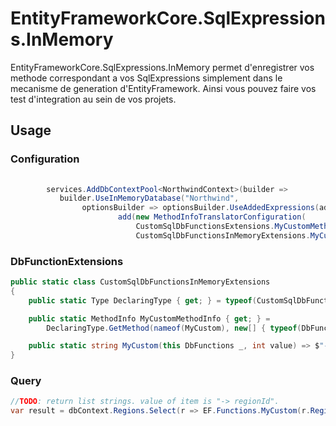 # EntityFrameworkCore.SqlExpressions.InMemory

EntityFrameworkCore.SqlExpressions.InMemory permet d'enregistrer vos methode correspondant a vos SqlExpressions
simplement dans le mecanisme de generation d'EntityFramework.
Ainsi vous pouvez faire vos test d'integration au sein de vos projets.

## Usage

### Configuration

```csharp
        
        services.AddDbContextPool<NorthwindContext>(builder =>
           builder.UseInMemoryDatabase("Northwind", 
                optionsBuilder => optionsBuilder.UseAddedExpressions(add =>
                        add(new MethodInfoTranslatorConfiguration(
                            CustomSqlDbFunctionsExtensions.MyCustomMethodInfo,
                            CustomSqlDbFunctionsInMemoryExtensions.MyCustomMethodInfo)))))
```

### DbFunctionExtensions

```csharp
public static class CustomSqlDbFunctionsInMemoryExtensions
{
    public static Type DeclaringType { get; } = typeof(CustomSqlDbFunctionsInMemoryExtensions);

    public static MethodInfo MyCustomMethodInfo { get; } =
        DeclaringType.GetMethod(nameof(MyCustom), new[] { typeof(DbFunctions), typeof(int) })!;

    public static string MyCustom(this DbFunctions _, int value) => $"-> {value}";
}
```

### Query

```csharp
//TODO: return list strings. value of item is "-> regionId".
var result = dbContext.Regions.Select(r => EF.Functions.MyCustom(r.RegionId)).ToList();
```